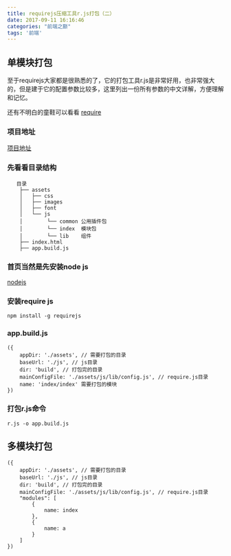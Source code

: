 ```yaml
---
title: requirejs压缩工具r.js打包（二）
date: 2017-09-11 16:16:46
categories: "前端之巅"
tags: '前端'
---
```


## 单模块打包

至于requirejs大家都是很熟悉的了，它的打包工具r.js是非常好用，也非常强大的，但是建于它的配置参数比较多，这里列出一份所有参数的中文详解，方便理解和记忆。

还有不明白的童鞋可以看看 [require](https://missxiaolin.github.io/2017/03/11/%E5%89%8D%E7%AB%AF/require/)

### 项目地址

[项目地址](https://github.com/missxiaolin/require)

### 先看看目录结构

~~~
   目录
    ├── assets                 
    │   ├── css 
    │   ├── images
    │   ├── font
    │   └── js
    │        └── common 公用插件包
    │        └── index  模块包
    │        └── lib    组件
    ├── index.html  
    ├── app.build.js                   
~~~

### 首页当然是先安装node js

[nodejs](http://nodejs.cn/)

### 安装require js

~~~
npm install -g requirejs
~~~

### app.build.js

~~~
({
    appDir: './assets', // 需要打包的目录
    baseUrl: './js', // js目录
    dir: 'build', // 打包完的目录
    mainConfigFile: './assets/js/lib/config.js', // require.js目录
    name: 'index/index' 需要打包的模块
})
~~~

### 打包r.js命令

~~~
r.js -o app.build.js
~~~

## 多模块打包

~~~
({
    appDir: './assets', // 需要打包的目录
    baseUrl: './js', // js目录
    dir: 'build', // 打包完的目录
    mainConfigFile: './assets/js/lib/config.js', // require.js目录
    "modules": [
    	{
    		name: index
    	},
    	{
    		name: a
    	}
    ]
})
~~~


